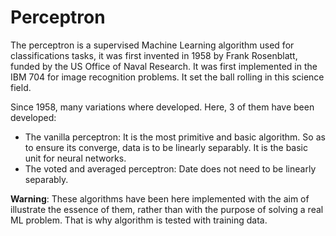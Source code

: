# Perceptron

The perceptron is a supervised Machine Learning algorithm used for classifications tasks, it was first invented in 1958 by Frank Rosenblatt, funded by the US Office of Naval Research. It was first implemented in the IBM 704 for image recognition problems. It set the ball rolling in this science field.

Since 1958, many variations where developed. Here, 3 of them have been developed:

* The vanilla perceptron: It is the most primitive and basic algorithm. So as to ensure its converge, data is to be linearly separably. It is the basic unit for neural networks.
* The voted and averaged perceptron: Date does not need to be linearly separably.

**Warning**: These algorithms have been here implemented with the aim of illustrate the essence of them, rather than with the purpose of solving a real ML problem. That is why algorithm is tested with training data.
